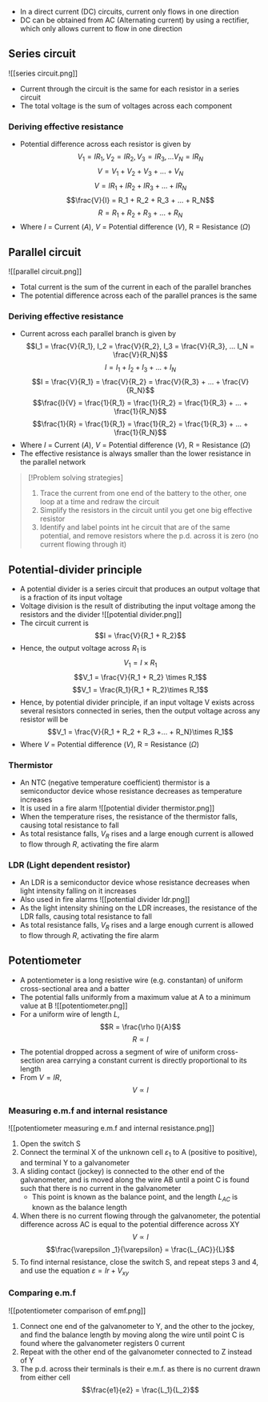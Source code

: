 - In a direct current (DC) circuits, current only flows in one direction
- DC can be obtained from AC (Alternating current) by using a rectifier, which only allows current to flow in one direction
## Series circuit
![[series circuit.png]]
- Current through the circuit is the same for each resistor in a series circuit
- The total voltage is the sum of voltages across each component
### Deriving effective resistance
- Potential difference across each resistor is given by$$V_1 = IR_1, V_2 = IR_2, V_3 =IR_3, ... V_N = IR_N $$
$$V = V_1 + V_2 + V_3 + ... + V_N$$
$$V = IR_1 + IR_2 + IR_3 + ... + IR_N$$
$$\frac{V}{I} = R_1 + R_2 + R_3 + ... + R_N$$
$$R = R_1 + R_2 + R_3 + ... + R_N$$
- Where $I$ = Current ($A$), $V$ = Potential difference ($V$), R = Resistance ($\Omega$)
## Parallel circuit
![[parallel circuit.png]]
- Total current is the sum of the current in each of the parallel branches
- The potential difference across each of the parallel prances is the same
### Deriving effective resistance
- Current across each parallel branch is given by $$I_1 = \frac{V}{R_1}, I_2 = \frac{V}{R_2}, I_3 = \frac{V}{R_3}, ... I_N = \frac{V}{R_N}$$
$$I = I_1 + I_2 + I_3 + ... + I_N$$
$$I = \frac{V}{R_1} = \frac{V}{R_2} = \frac{V}{R_3} + ... + \frac{V}{R_N}$$
$$\frac{I}{V} = \frac{1}{R_1} = \frac{1}{R_2} = \frac{1}{R_3} + ... + \frac{1}{R_N}$$
$$\frac{1}{R} = \frac{1}{R_1} = \frac{1}{R_2} = \frac{1}{R_3} + ... + \frac{1}{R_N}$$
- Where $I$ = Current ($A$), $V$ = Potential difference ($V$), R = Resistance ($\Omega$)
- The effective resistance is always smaller than the lower resistance in the parallel network

>[!Problem solving strategies]
>1. Trace the current from one end of the battery to the other, one loop at a time and redraw the circuit
>2. Simplify the resistors in the circuit until you get one big effective resistor
>3. Identify and label points int he circuit that are of the same potential, and remove resistors where the p.d. across it is zero (no current flowing through it)


## Potential-divider principle
- A potential divider is a series circuit that produces an output voltage that is a fraction of its input voltage
- Voltage division is the result of distributing the input voltage among the resistors and the divider
![[potential divider.png]]
- The circuit current is $$I = \frac{V}{R_1 + R_2}$$
- Hence, the output voltage across $R_1$ is $$V_1 = I \times R_1$$$$V_1 = \frac{V}{R_1 + R_2} \times R_1$$$$V_1 = \frac{R_1}{R_1 + R_2}\times R_1$$
- Hence, by potential divider principle, if an input voltage V exists across several resistors connected in series, then the output voltage across any resistor will be $$V_1 = \frac{V}{R_1 + R_2 + R_3 +... + R_N}\times R_1$$
- Where $V$ = Potential difference ($V$), R = Resistance ($\Omega$)
### Thermistor
- An NTC (negative temperature coefficient) thermistor is a semiconductor device whose resistance decreases as temperature increases
- It is used in a fire alarm
![[potential divider thermistor.png]]
- When the temperature rises, the resistance of the thermistor falls, causing total resistance to fall
- As total resistance falls, $V_R$ rises and a large enough current is allowed to flow through $R$, activating the fire alarm
### LDR (Light dependent resistor)
- An LDR is a semiconductor device whose resistance decreases when light intensity falling on it increases
- Also used in fire alarms
![[potential divider ldr.png]]
- As the light intensity shining on the LDR increases, the resistance of the LDR falls, causing total resistance to fall
- As total resistance falls, $V_R$ rises and a large enough current is allowed to flow through $R$, activating the fire alarm
## Potentiometer
- A potentiometer is a long resistive wire (e.g. constantan) of uniform cross-sectional area and a batter
- The potential falls uniformly from a maximum value at A to a minimum value at B
![[potentiometer.png]]
- For a uniform wire of length $L$, $$R = \frac{\rho l}{A}$$$$R \propto l$$
- The potential dropped across a segment of wire of uniform cross-section area carrying a constant current is directly proportional to its length
- From $V = IR$, $$V \propto l$$
### Measuring e.m.f and internal resistance
![[potentiometer measuring e.m.f and internal resistance.png]]
1. Open the switch S
2. Connect the terminal X of the unknown cell $\varepsilon _1$ to A (positive to positive), and terminal Y to a galvanometer
3. A sliding contact (jockey) is connected to the other end of the galvanometer, and is moved along the wire AB until a point C is found such that there is no current in the galvanometer
	 - This point is known as the balance point, and the length $L_{AC}$ is known as the balance length
 4. When there is no current flowing through the galvanometer, the potential difference across AC is equal to the potential difference across XY $$V\propto l$$$$\frac{\varepsilon _1}{\varepsilon} = \frac{L_{AC}}{L}$$
 5. To find internal resistance, close the switch S, and repeat steps 3 and 4, and use the equation $\varepsilon = Ir+ V_{xy}$
### Comparing e.m.f
 ![[potentiometer comparison of emf.png]]
 1. Connect one end of the galvanometer to Y, and the other to the jockey, and find the balance length by moving along the wire until point C is found where the galvanometer registers 0 current
 2. Repeat with the other end of the galvanometer connected to Z instead of Y
 3. The p.d. across their terminals is their e.m.f. as there is no current drawn from either cell $$\frac{e1}{e2} = \frac{L_1}{L_2}$$
